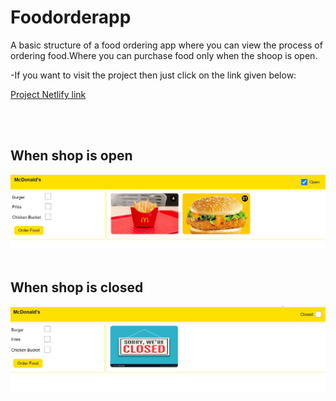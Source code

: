 # Foodorderapp
A basic structure of a food ordering app where you can view the process of ordering food.Where you can purchase food
only when the shoop is open.

-If you want to visit the project then just click on the link given below:

[Project Netlify link](https://foodorderapp1.netlify.app/)

<br>
<br>
<h2>When shop is open</h2>
<img src="./assigment/images/Screenshot 2022-06-04 131312.jpg" alt="">
<br>
<br>
<h2>When shop is closed</h2>
<img src="./assigment/images/Screenshot 2022-06-04 131449.jpg" alt="">
